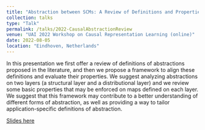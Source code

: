```yaml
---
title: "Abstraction between SCMs: A Review of Definitions and Properties"
collection: talks
type: "Talk"
permalink: /talks/2022-CausalAbstractionReview
venue: "UAI 2022 Workshop on Causal Representation Learning (online)"
date: 2022-08-05
location: "Eindhoven, Netherlands"
---
```


In this presentation we first offer a review of definitions of abstractions proposed in the literature, and then we propose a framework to align these definitions and evaluate their properties. We suggest analyzing abstractions on two layers (a structural layer and a distributional layer) and we review some basic properties that may be enforced on maps defined on each layer. We suggest that this framework may contribute to a better understanding of different forms of abstraction, as well as providing a way to tailor application-specific definitions of abstraction.

[Slides here](CausalAbstraction_Review.pdf)
